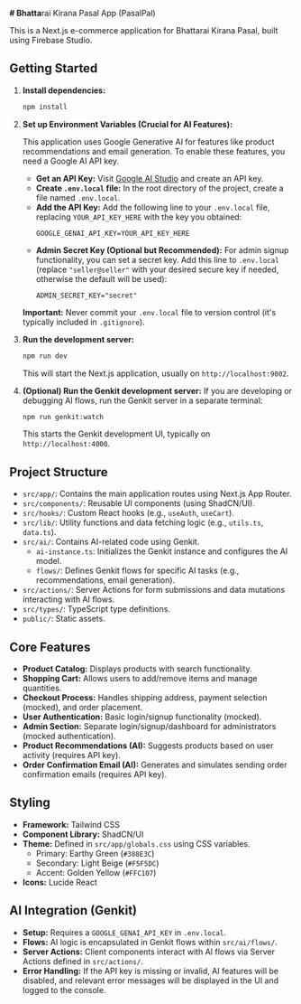 **# Bhatta**rai Kirana Pasal App (PasalPal)

This is a Next.js e-commerce application for Bhattarai Kirana Pasal, built using Firebase Studio.

## Getting Started

1.  **Install dependencies:**
    ```bash
    npm install
    ```

2.  **Set up Environment Variables (Crucial for AI Features):**

    This application uses Google Generative AI for features like product recommendations and email generation. To enable these features, you need a Google AI API key.

    *   **Get an API Key:** Visit [Google AI Studio](https://aistudio.google.com/app/apikey) and create an API key.
    *   **Create `.env.local` file:** In the root directory of the project, create a file named `.env.local`.
    *   **Add the API Key:** Add the following line to your `.env.local` file, replacing `YOUR_API_KEY_HERE` with the key you obtained:
        ```
        GOOGLE_GENAI_API_KEY=YOUR_API_KEY_HERE
        ```
    *   **Admin Secret Key (Optional but Recommended):** For admin signup functionality, you can set a secret key. Add this line to `.env.local` (replace `"seller@seller"` with your desired secure key if needed, otherwise the default will be used):
        ```
        ADMIN_SECRET_KEY="secret"
        ```

    **Important:** Never commit your `.env.local` file to version control (it's typically included in `.gitignore`).

3.  **Run the development server:**
    ```bash
    npm run dev
    ```
    This will start the Next.js application, usually on `http://localhost:9002`.

4.  **(Optional) Run the Genkit development server:**
    If you are developing or debugging AI flows, run the Genkit server in a separate terminal:
    ```bash
    npm run genkit:watch
    ```
    This starts the Genkit development UI, typically on `http://localhost:4000`.

## Project Structure

*   `src/app/`: Contains the main application routes using Next.js App Router.
*   `src/components/`: Reusable UI components (using ShadCN/UI).
*   `src/hooks/`: Custom React hooks (e.g., `useAuth`, `useCart`).
*   `src/lib/`: Utility functions and data fetching logic (e.g., `utils.ts`, `data.ts`).
*   `src/ai/`: Contains AI-related code using Genkit.
    *   `ai-instance.ts`: Initializes the Genkit instance and configures the AI model.
    *   `flows/`: Defines Genkit flows for specific AI tasks (e.g., recommendations, email generation).
*   `src/actions/`: Server Actions for form submissions and data mutations interacting with AI flows.
*   `src/types/`: TypeScript type definitions.
*   `public/`: Static assets.

## Core Features

*   **Product Catalog:** Displays products with search functionality.
*   **Shopping Cart:** Allows users to add/remove items and manage quantities.
*   **Checkout Process:** Handles shipping address, payment selection (mocked), and order placement.
*   **User Authentication:** Basic login/signup functionality (mocked).
*   **Admin Section:** Separate login/signup/dashboard for administrators (mocked authentication).
*   **Product Recommendations (AI):** Suggests products based on user activity (requires API key).
*   **Order Confirmation Email (AI):** Generates and simulates sending order confirmation emails (requires API key).

## Styling

*   **Framework:** Tailwind CSS
*   **Component Library:** ShadCN/UI
*   **Theme:** Defined in `src/app/globals.css` using CSS variables.
    *   Primary: Earthy Green (`#388E3C`)
    *   Secondary: Light Beige (`#F5F5DC`)
    *   Accent: Golden Yellow (`#FFC107`)
*   **Icons:** Lucide React

## AI Integration (Genkit)

*   **Setup:** Requires a `GOOGLE_GENAI_API_KEY` in `.env.local`.
*   **Flows:** AI logic is encapsulated in Genkit flows within `src/ai/flows/`.
*   **Server Actions:** Client components interact with AI flows via Server Actions defined in `src/actions/`.
*   **Error Handling:** If the API key is missing or invalid, AI features will be disabled, and relevant error messages will be displayed in the UI and logged to the console.
